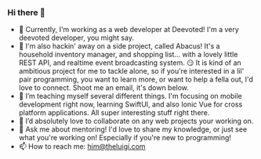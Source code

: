 ### Hi there 👋

- 🚀 Currently, I'm working as a web developer at Deevoted! I'm a very deevoted developer, you might say.
- 🔭 I'm also hackin' away on a side project, called Abacus! It's a household inventory manager, and shopping list... with a lovely little REST API, and realtime event broadcasting system. :smirk: It is kind of an ambitious project for me to tackle alone, so if you're interested in a lil' pair programming, you want to learn more, or want to help a fella out, I'd love to connect. Shoot me an email, it's down below.
- 🌱 I’m teaching myself several different things. I'm focusing on mobile development right now, learning SwiftUI, and also Ionic Vue for cross platform applications. All super interesting stuff right there.
- 👯 I’d absolutely love to collaborate on any web projects your working on.
- 💬 Ask me about mentoring! I'd love to share my knowledge, or just see what you're working on! Especially if you're new to programming! 
- 📫 How to reach me: him@theluigi.com
